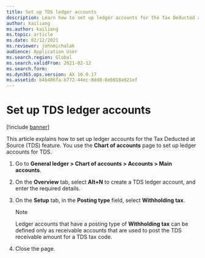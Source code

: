 ```yaml
---
title: Set up TDS ledger accounts
description: Learn how to set up ledger accounts for the Tax Deducted at Source (TDS) feature, including a step-by-step process for setting up ledger accounts.
author: kailiang
ms.author: kailiang
ms.topic: article
ms.date: 02/12/2021
ms.reviewer: johnmichalak 
audience: Application User
ms.search.region: Global
ms.search.validFrom: 2021-02-12
ms.search.form:
ms.dyn365.ops.version: AX 10.0.17
ms.assetid: b4b406fa-b772-44ec-8dd8-8eb818a921ef
---
```


# Set up TDS ledger accounts

[!include [banner](../../includes/banner.md)]

This article explains how to set up ledger accounts for the Tax Deducted at Source (TDS) feature. You use the **Chart of accounts** page to set up ledger accounts for TDS.

1. Go to **General ledger \> Chart of accounts \> Accounts \> Main accounts**.
2. On the **Overview** tab, select **Alt+N** to create a TDS ledger account, and enter the required details.
3. On the **Setup** tab, in the **Posting type** field, select **Withholding tax**.		

    > [!NOTE]
    > Ledger accounts that have a posting type of **Withholding tax** can be defined only as receivable accounts that are used to post the TDS receivable amount for a TDS tax code.

4. Close the page.
